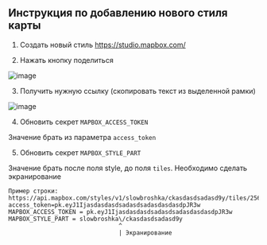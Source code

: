 ## Инструкция по добавлению нового стиля карты

1. Создать новый стиль https://studio.mapbox.com/

2. Нажать кнопку поделиться 

![image](https://user-images.githubusercontent.com/15382949/142777321-67167fbb-576e-4a31-9353-cfca4c8bfd01.png)

3. Получить нужную ссылку (скопировать текст из выделенной рамки)

![image](https://user-images.githubusercontent.com/15382949/142777346-b57e5189-eb76-4962-8854-8a77f2658d49.png)

4. Обновить секрет `MAPBOX_ACCESS_TOKEN`

Значение брать из параметра `access_token`

5. Обновить секрет `MAPBOX_STYLE_PART`

Значение брать после поля style, до поля `tiles`. Необходимо сделать экранирование

```
Пример строки: https://api.mapbox.com/styles/v1/slowbroshka/ckasdasdsadasd9y/tiles/256/{z}/{x}/{y}@2x?access_token=pk.eyJ1IjasdasdasdsadasdsadasdasdasdpJR3w
MAPBOX_ACCESS_TOKEN = pk.eyJ1IjasdasdasdsadasdsadasdasdasdpJR3w
MAPBOX_STYLE_PART = slowbroshka\/ckasdasdsadasd9y
                               ^
                               | Экранирование
```
